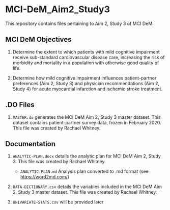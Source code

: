 # MCI-DeM_Aim2_Study3

This repository contains files pertaining to Aim 2, Study 3 of MCI DeM. 

## MCI DeM Objectives

1. Determine the extent to which patients with mild cognitive impairment receive sub-standard cardiovascular disease care, increasing the risk of morbidity and mortality in a population with otherwise good quality of life. 

2. Determine how mild cognitive impairment influences patient-partner preferences (Aim 2, Study 3) and physician recommendations (Aim 2, Study 4) for acute myocardial infarction and ischemic stroke treatment.  

## .DO Files

1. `MASTER.do` generates the MCI DeM Aim 2, Study 3 master dataset. This dataset contains patient-partner survey data, frozen in February 2020. This file was created by Rachael Whitney.

## Documentation

1. `ANALYTIC-PLAN.docx` details the analytic plan for MCI DeM Aim 2, Study 3. This file was created by Rachael Whitney.

   * `ANALYTIC-PLAN.md` Analysis plan converted to .md format (see https://word2md.com/)

2. `DATA-DICTIONARY.csv` details the variables included in the MCI DeM Aim 2, Study 3 master dataset. This file was created by Rachael Whitney. 

3. `UNIVARIATE-STATS.csv` will be provided later

